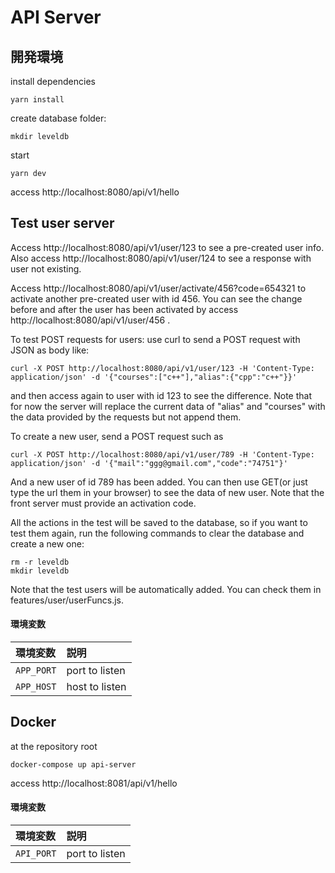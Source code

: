 # API Server

## 開発環境

install dependencies

```
yarn install
```

create database folder:
```console
mkdir leveldb
```

start

```
yarn dev
```

access http://localhost:8080/api/v1/hello

## Test user server

Access http://localhost:8080/api/v1/user/123 to see a pre-created user info. Also access http://localhost:8080/api/v1/user/124 to see a response with user not existing.

Access http://localhost:8080/api/v1/user/activate/456?code=654321 to activate another pre-created user with id 456. You can see the change before and after the user has been activated by access http://localhost:8080/api/v1/user/456 .

To test POST requests for users: use curl to send a POST request with JSON as body like: 

```console
curl -X POST http://localhost:8080/api/v1/user/123 -H 'Content-Type: application/json' -d '{"courses":["c++"],"alias":{"cpp":"c++"}}'
```
and then access again to user with id 123 to see the difference. Note that for now the server will replace the current data of "alias" and "courses" with the data provided by the requests but not append them.

To create a new user, send a POST request such as 
```
curl -X POST http://localhost:8080/api/v1/user/789 -H 'Content-Type: application/json' -d '{"mail":"ggg@gmail.com","code":"74751"}'
```
And a new user of id 789 has been added. You can then use GET(or just type the url them in your browser) to see the data of new user. Note that the front server must provide an activation code.

All the actions in the test will be saved to the database, so if you want to test them again, run the following commands to clear the database and create a new one:
```console
rm -r leveldb
mkdir leveldb
```
Note that the test users will be automatically added. You can check them in features/user/userFuncs.js.

#### 環境変数

|環境変数|説明|
|:--|:--|
|`APP_PORT`|port to listen|
|`APP_HOST`|host to listen|

## Docker

at the repository root

```
docker-compose up api-server
```

access http://localhost:8081/api/v1/hello

#### 環境変数

|環境変数|説明|
|:--|:--|
|`API_PORT`|port to listen|
